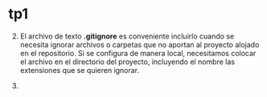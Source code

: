 # tp1

2. El archivo de texto **.gitignore** es conveniente incluirlo cuando se necesita ignorar archivos o carpetas que no aportan al proyecto alojado en el repositorio. 
Si se configura de manera local, necesitamos colocar el archivo en el directorio del proyecto, incluyendo el nombre las extensiones que se quieren ignorar. 

3. 
